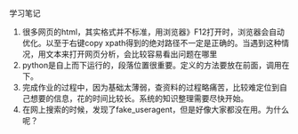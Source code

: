 学习笔记
1. 很多网页的html，其实格式并不标准，用浏览器》F12打开时，浏览器会自动优化。以至于右键copy xpath得到的绝对路径不一定是正确的。当遇到这种情况，用文本来打开网页分析，会比较容易看出问题在哪里
2. python是自上而下运行的，段落位置很重要。定义的方法要放在前面，调用在下。
3. 完成作业的过程中，因为基础太薄弱，查资料的过程略痛苦，比较难定位到自己想要的信息，花的时间比较长。系统的知识整理需要尽快开始。
4. 在网上搜索的时候，发现了fake_useragent，但是好像大家都没在用。为什么呢？